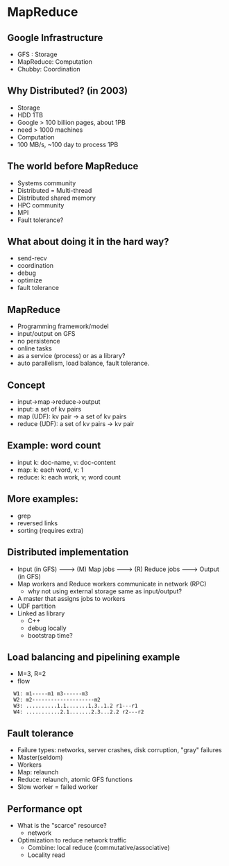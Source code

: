 # MapReduce

## Google Infrastructure
* GFS : Storage
* MapReduce: Computation
* Chubby: Coordination 

## Why Distributed? (in 2003)
* Storage 
 * HDD 1TB
 * Google > 100 billion pages, about 1PB 
 * need > 1000 machines 
* Computation
 * 100 MB/s, ~100 day to process 1PB  

## The world before MapReduce
* Systems community
 * Distributed = Multi-thread 
 * Distributed shared memory
* HPC community
 * MPI
* Fault tolerance?

## What about doing it in the hard way?
* send-recv
* coordination 
* debug
* optimize 
* fault tolerance

## MapReduce
* Programming framework/model 
* input/output on GFS
* no persistence 
* online tasks
* as a service (process) or as a library?
* auto parallelism, load balance, fault tolerance. 

## Concept
* input->map->reduce->output
* input: a set of kv pairs
* map (UDF): kv pair -> a set of kv pairs 
* reduce (UDF): a set of kv pairs -> kv pair 

## Example: word count
* input k: doc-name, v: doc-content
* map: k: each word, v: 1  
* reduce: k: each work, v; word count 

## More examples:
* grep
* reversed links
* sorting (requires extra)

## Distributed implementation
* Input (in GFS) ---> (M) Map jobs ---> (R) Reduce jobs ---> Output (in GFS) 
* Map workers and Reduce workers communicate in network (RPC)
  * why not using external storage same as input/output? 
* A master that assigns jobs to workers 
* UDF partition
* Linked as library
  * C++
  * debug locally
  * bootstrap time?

## Load balancing and pipelining example
* M=3, R=2 
* flow 
```
  W1: m1-----m1 m3------m3
  W2: m2--------------------m2
  W3: ..........1.1.......1.3..1.2 r1---r1
  W4: ...........2.1.......2.3...2.2 r2---r2
```

## Fault tolerance 
* Failure types: networks, server crashes, disk corruption, "gray" failures
* Master(seldom)
* Workers
 * Map: relaunch
 * Reduce: relaunch, atomic GFS functions
* Slow worker = failed worker

## Performance opt
* What is the "scarce" resource?
  * network
* Optimization to reduce network traffic
  * Combine: local reduce (commutative/associative)
  * Locality read

